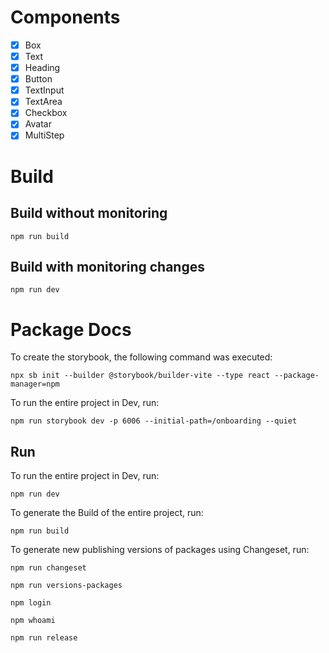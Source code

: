 # Components

- [x] Box
- [x] Text
- [x] Heading
- [x] Button
- [x] TextInput
- [x] TextArea
- [x] Checkbox
- [x] Avatar
- [x] MultiStep

# Build

## Build without monitoring

`npm run build`

## Build with monitoring changes

`npm run dev`

# Package Docs

To create the storybook, the following command was executed:

`npx sb init --builder @storybook/builder-vite --type react --package-manager=npm`

To run the entire project in Dev, run:

`npm run storybook dev -p 6006 --initial-path=/onboarding --quiet`

## Run

To run the entire project in Dev, run:

`npm run dev`

To generate the Build of the entire project, run:

`npm run build`

To generate new publishing versions of packages using Changeset, run:

`npm run changeset`

`npm run versions-packages`

`npm login`

`npm whoami`

`npm run release`
